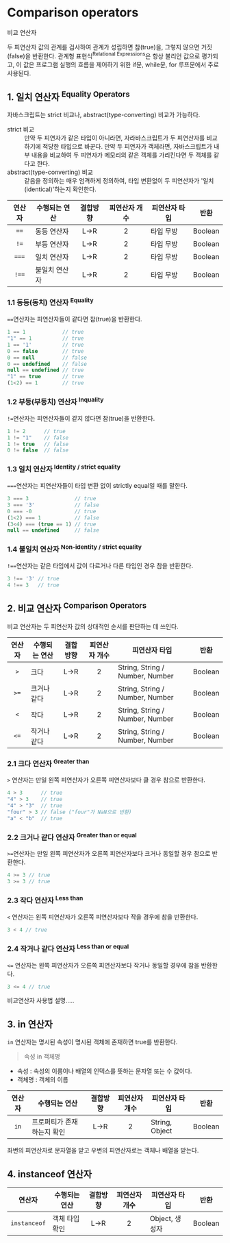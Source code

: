 # Comparison operators

<p class="sub-title">비교 연산자</p>

두 피연산자 값의 관계를 검사하여 관계가 성립하면 참(true)을, 그렇지 않으면 거짓(false)을 반환한다.
관계형 표현식<sup>Relational Expressions</sup>은 항상 불리언 값으로 평가되고, 이 값은 프로그램 실행의 흐름을 제어하기 위한 if문, while문, for 루프문에서 주로 사용된다.

## 1. 일치 연산자 <sup>Equality Operators</sup>

자바스크립트는 strict 비교나, abstract(type-converting) 비교가 가능하다.

<dl>
    <dt>strict 비교</dt>
    <dd>만약 두 피연자가 같은 타입이 아니라면, 자라바스크립트가 두 피연산자를 비교하기에 적당한 타입으로 바꾼다. 만약 두 피연자가 객체라면, 자바스크립트가 내부 내용을 비교하여 두 피연자가 메모리의 같은 객체를 가리킨다면 두 객체를 같다고 한다.</dd>
    <dt>abstract(type-converting) 비교</dt>
    <dd>같음을 정의하는 매우 엄격하게 정의하여, 타입 변환없이 두 피연산자가 '일치(identical)'하는지 확인한다.</dd>
</dl>

|연산자|수행되는 연산|결합방향|피연산자 개수|피연산자 타입|반환|
|:---:|---|:---:|:---:|---|---|
|`==`|동등 연산자|L->R|2|타입 무방|Boolean|
|`!=`|부등 연산자|L->R|2|타입 무방|Boolean|
|`===`|일치 연산자|L->R|2|타입 무방|Boolean|
|`!==`|불일치 연산자|L->R|2|타입 무방|Boolean|

### 1.1 동등(동치) 연산자 <sup>Equality</sup>

`==`연산자는 피연산자들이 같다면 참(true)을 반환한다.

```js
1 == 1            // true
"1" == 1          // true
1 == '1'          // true
0 == false        // true
0 == null         // false
0 == undefined    // false
null == undefined // true
"1" == true       // true
(1<2) == 1        // true
```

### 1.2 부등(부등치) 연산자 <sup>Inquality</sup>

`!=`연산자는 피연산자들이 같지 않다면 참(true)을 반환한다.

```js
1 != 2      // true
1 != "1"    // false
1 != true   // false
0 != false  // false
```

### 1.3 일치 연산자 <sup>Identity / strict equality</sup>

`===`연산자는 피연산자들이 타입 변환 없이 strictly equal일 때를 말한다.

```js
3 === 3               // true
3 === '3'             // false
0 === -0              // true
(1<2) === 1           // false
(3<4) === (true == 1) // true
null == undefined     // false
```

### 1.4 불일치 연산자 <sup>Non-identity / strict equality</sup>

`!==`연산자는 같은 타입에서 값이 다르거나 다른 타입인 경우 참을 반환한다.

```js
3 !== '3' // true
4 !== 3   // true
```

## 2. 비교 연산자 <sup>Comparison Operators</sup>

비교 연산자는 두 피연산자 값의 상대적인 순서를 판단하는 데 쓰인다.

|연산자|수행되는 연산|결합방향|피연산자 개수|피연산자 타입|반환|
|:---:|---|:---:|:---:|---|---|
|`>`|크다|L->R|2|String, String / Number, Number|Boolean|
|`>=`|크거나 같다|L->R|2|String, String / Number, Number|Boolean|
|`<`|작다|L->R|2|String, String / Number, Number|Boolean|
|`<=`|작거나 같다|L->R|2|String, String / Number, Number|Boolean|

### 2.1 크다 연산자 <sup>Greater than</sup>

`>` 연산자는 만일 왼쪽 피연산자가 오른쪽 피연산자보다 클 경우 참으로 반환한다.

```js
4 > 3      // true
"4" > 3    // true
"4" > "3"  // true
"four" > 3 // false ("four"가 NaN으로 반환)
"a" < "b"  // true
```

### 2.2 크거나 같다 연산자 <sup>Greater than or equal</sup>

`>=`연산자는 만일 왼쪽 피연산자가 오른쪽 피연산자보다 크거나 동일할 경우 참으로 반환한다.

```js
4 >= 3 // true
3 >= 3 // true
```

### 2.3 작다 연산자 <sup>Less than</sup>

`<` 연산자는 왼쪽 피연산자가 오른쪽 피연산자보다 작을 경우에 참을 반환한다.

```js
3 < 4 // true
```

### 2.4 작거나 같다 연산자 <sup>Less than or equal</sup>

`<=` 연산자는 왼쪽 피연산자가 오른쪽 피연산자보다 작거나 동일할 경우에 참을 반환한다.

```js
3 <= 4 // true
```

비교연산자 사용법 설명.....

## 3. in 연산자

`in` 연산자는 명시된 속성이 명시된 객체에 존재하면 true를 반환한다.

> 속성 in 객체명

* 속성 : 속성의 이름이나 배열의 인덱스를 뜻하는 문자열 또는 수 값이다.
* 객체명 : 객체의 이름

|연산자|수행되는 연산|결합방향|피연산자 개수|피연산자 타입|반환|
|:---:|---|:---:|:---:|---|---|
|`in`|프로퍼티가 존재하는지 확인|L->R|2|String, Object|Boolean|

좌변의 피연산자로 문자열을 받고 우변의 피연산자로는 객체나 배열을 받는다.

## 4. instanceof 연산자

|연산자|수행되는 연산|결합방향|피연산자 개수|피연산자 타입|반환|
|:---:|---|:---:|:---:|---|---|
|`instanceof`|객체 타입 확인|L->R|2|Object, 생성자|Boolean|